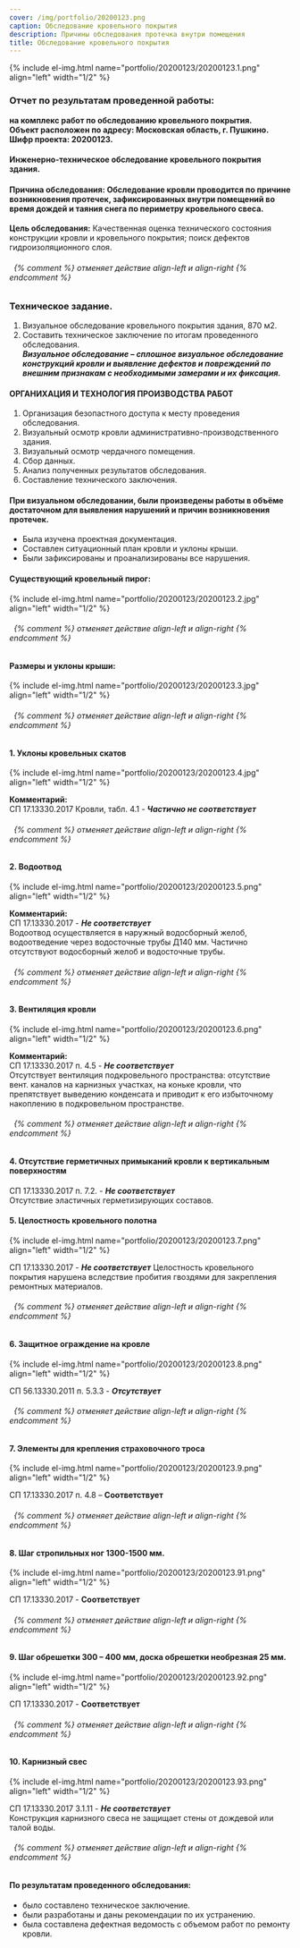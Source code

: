 ```yaml
---
cover: /img/portfolio/20200123.png
caption: Обследование кровельного покрытия
description: Причины обследования протечка внутри помещения
title: Обследование кровельного покрытия
---
```


{% include el-img.html name="portfolio/20200123/20200123.1.png" align="left" width="1/2" %}


### **Отчет по результатам проведенной работы:**
**на комплекс работ по обследованию кровельного покрытия.  
Объект расположен по адресу: Московская область, г. Пушкино.  
Шифр проекта: 20200123.**	

#### **Инженерно-техническое обследование кровельного покрытия здания.**
#### **Причина обследования:** Обследование кровли проводится по причине возникновения протечек, зафиксированных внутри помещений во время дождей и таяния снега по периметру кровельного свеса.  
**Цель обследования:** Качественная оценка технического состояния конструкции кровли и кровельного покрытия; поиск дефектов гидроизоляционного слоя.
###### &nbsp; {% comment %} отменяет действие align-left и align-right {% endcomment %}


### **Техническое задание.**
1.	Визуальное обследование кровельного покрытия здания, 870 м2.  
2.	Составить техническое заключение по итогам проведенного обследования.  
***Визуальное обследование – сплошное визуальное обследование конструкций кровли и выявление дефектов и повреждений по внешним признакам с необходимыми замерами и их фиксация.***

#### **ОРГАНИХАЦИЯ И ТЕХНОЛОГИЯ ПРОИЗВОДСТВА РАБОТ**
1.	Организация безопастного доступа к месту проведения обследования.  
2.	Визуальный осмотр кровли административно-производственного здания.   
3.	Визуальный осмотр чердачного помещения.  
4.	Сбор данных.  
5.	Анализ полученных результатов обследования.  
6.	Составление технического заключения.  

#### **При визуальном обследовании, были произведены работы в объёме достаточном для выявления нарушений и причин возникновения протечек.**
- Была изучена проектная документация.  
- Составлен ситуационный план кровли и уклоны крыши.  
- Были зафиксированы и проанализированы все нарушения.  

#### **Существующий кровельный пирог:**
{% include el-img.html name="portfolio/20200123/20200123.2.jpg" align="left" width="1/2" %}

 
###### &nbsp; {% comment %} отменяет действие align-left и align-right {% endcomment %}

#### **Размеры и уклоны крыши:**

{% include el-img.html name="portfolio/20200123/20200123.3.jpg" align="left" width="1/2" %}

 
###### &nbsp; {% comment %} отменяет действие align-left и align-right {% endcomment %}

#### **1. Уклоны кровельных скатов** 
{% include el-img.html name="portfolio/20200123/20200123.4.jpg" align="left" width="1/2" %}

 
**Комментарий:**   
СП 17.13330.2017 Кровли, табл. 4.1 - ***Частично не соответствует***
###### &nbsp; {% comment %} отменяет действие align-left и align-right {% endcomment %}

#### **2. Водоотвод**
{% include el-img.html name="portfolio/20200123/20200123.5.png" align="left" width="1/2" %}

 
**Комментарий:**   
СП 17.13330.2017 - ***Не соответствует***  
Водоотвод осуществляется в наружный водосборный желоб, водоотведение через водосточные трубы Д140 мм. Частично отсутствуют водосборный желоб и водосточные трубы.
###### &nbsp; {% comment %} отменяет действие align-left и align-right {% endcomment %}

#### **3. Вентиляция кровли**
{% include el-img.html name="portfolio/20200123/20200123.6.png" align="left" width="1/2" %}

 
**Комментарий:**   
СП 17.13330.2017 п. 4.5 - ***Не соответствует***  
Отсутствует вентиляция подкровельного пространства: отсутствие вент. каналов на карнизных участках, на коньке кровли, что препятствует выведению конденсата и приводит к его избыточному накоплению в подкровельном пространстве.
###### &nbsp; {% comment %} отменяет действие align-left и align-right {% endcomment %}

#### **4. Отсутствие герметичных примыканий кровли к вертикальным поверхностям**
СП 17.13330.2017 п. 7.2. - ***Не соответствует***  
Отсутствие эластичных герметизирующих составов.  
#### **5. Целостность кровельного полотна**
{% include el-img.html name="portfolio/20200123/20200123.7.png" align="left" width="1/2" %}

 
СП 17.13330.2017 - ***Не соответствует***
Целостность кровельного покрытия нарушена вследствие пробития гвоздями для закрепления ремонтных материалов.
###### &nbsp; {% comment %} отменяет действие align-left и align-right {% endcomment %}
#### **6. Защитное ограждение на кровле**
{% include el-img.html name="portfolio/20200123/20200123.8.png" align="left" width="1/2" %}

СП 56.13330.2011 п. 5.3.3 - ***Отсутствует***  
###### &nbsp; {% comment %} отменяет действие align-left и align-right {% endcomment %}
#### **7. Элементы для крепления страховочного троса**
{% include el-img.html name="portfolio/20200123/20200123.9.png" align="left" width="1/2" %}
 
СП 17.13330.2017 п. 4.8 – **Соответствует**  
###### &nbsp; {% comment %} отменяет действие align-left и align-right {% endcomment %}
#### **8. Шаг стропильных ног 1300-1500 мм.**
{% include el-img.html name="portfolio/20200123/20200123.91.png" align="left" width="1/2" %}
 
СП 17.13330.2017 - **Соответствует**  
###### &nbsp; {% comment %} отменяет действие align-left и align-right {% endcomment %}
#### **9. Шаг обрешетки 300 – 400 мм, доска обрешетки необрезная 25 мм.**
{% include el-img.html name="portfolio/20200123/20200123.92.png" align="left" width="1/2" %}
 
СП 17.13330.2017 - **Соответствует**  
###### &nbsp; {% comment %} отменяет действие align-left и align-right {% endcomment %}
#### **10. Карнизный свес**
{% include el-img.html name="portfolio/20200123/20200123.93.png" align="left" width="1/2" %}
 
СП 17.13330.2017 3.1.11 - ***Не соответствует***  
Конструкция карнизного свеса не защищает стены от дождевой или талой воды.
###### &nbsp; {% comment %} отменяет действие align-left и align-right {% endcomment %}

#### **По результатам проведенного обследования:**
- было составлено техническое заключение.   
- были разработаны и даны рекомендации по их устранению.  
- была составлена дефектная ведомость с объемом работ по ремонту кровли.


